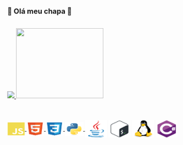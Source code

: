 ### 🦡 Olá meu chapa 🦡
##
<div>
  <a href="https://github.com/roux3">
  <img height="160em" src="https://github-readme-stats.vercel.app/api?username=roux3&show_icons=true&theme=chartreuse-dark&include_all_commits=true&count_private=true"/>
  <img height="160em" width="200em" src="https://github-readme-stats.vercel.app/api/top-langs/?username=roux3&layout=compact&langs_count=8&theme=chartreuse-dark"/>
</div>
  
##
<div style="display: inline_block"><br>
  <a href="https://github.com/roux3/JornalVeneza">
  <img align="center" alt="Js" height="30" width="40" src="https://raw.githubusercontent.com/devicons/devicon/master/icons/javascript/javascript-plain.svg">
  <img align="center" alt="Rafa-HTML" height="30" width="40" src="https://raw.githubusercontent.com/devicons/devicon/master/icons/html5/html5-original.svg">
  <img align="center" alt="Rafa-CSS" height="30" width="40" src="https://raw.githubusercontent.com/devicons/devicon/master/icons/css3/css3-original.svg">
  </a>
  <a href="https://github.com/roux3/Controle-Estoque-pysimplegui">
  <img align="center" alt="Rafa-Python" height="32" width="42" src="https://raw.githubusercontent.com/devicons/devicon/master/icons/python/python-original.svg">
  </a>
  <img align="center" alt="Java" height="40" width="50" src="https://raw.githubusercontent.com/devicons/devicon/master/icons/java/java-original.svg">
  <img align="center" alt="Bash" height="40" width="50" src="https://raw.githubusercontent.com/devicons/devicon/master/icons/bash/bash-original.svg">
  <img align="center" alt="Bash" height="40" width="50" src="https://github.com/devicons/devicon/blob/master/icons/linux/linux-original.svg">
  <img align="center" alt="Bash" height="40" width="50" src="https://raw.githubusercontent.com/devicons/devicon/master/icons/csharp/csharp-original.svg">
  

</div>


